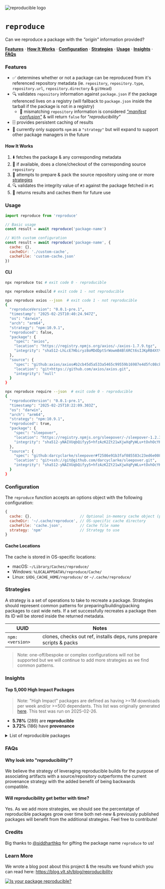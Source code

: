 <img src="https://github.com/user-attachments/assets/e31faec6-a3b7-48d1-92a3-f88f0a5521f8" alt="reproducible logo" />

# `reproduce`

Can we reproduce a package with the _"origin"_ information provided?

**[Features](#features)**
·
**[How It Works](#how-it-works)**
·
**[Configuration](#configuration)**
·
**[Strategies](#strategies)**
·
**[Usage](#usage)**
·
**[Insights](#insights)**
·
**[FAQs](#faqs)**

### Features

- ✅ determines whether or not a package can be reproduced from it's referenced repository metadata (ie. `repository`, `repository.type`, `repository.url`, `repository.directory` & `gitHead`)
- 🔍 validates `repository` information against `package.json` if the package referenced lives on a registry (will fallback to `package.json` inside the tarball if the package is not in a registry)
  - 🔀 mismatching `repository` information is considered [_"manifest confusion"_](https://blog.vlt.sh/blog/the-massive-hole-in-the-npm-ecosystem) & will return `false` for _"reproducibility"_
- 🗄️ provides persistent caching of results
- 🔄 currently only supports `npm` as a `"strategy"` but will expand to support other package managers in the future

#### How It Works

1. ⬇️ fetches the package & any corresponding metadata
2. 📂 if available, does a clone/checkout of the corresponding source `repository`
3. 🔄 attempts to prepare & pack the source repository using one or more [strategies](#strategies)
4. 🔍 validates the integrity value of `#3` against the package fetched in `#1`
5. 📄 returns results and caches them for future use

### Usage

```js
import reproduce from 'reproduce'

// Basic usage
const result = await reproduce('package-name')

// With custom configuration
const result = await reproduce('package-name', {
  cache: {},
  cacheDir: './custom-cache',
  cacheFile: 'custom-cache.json'
})
```


#### CLI

```bash
npx reproduce tsc # exit code 0 - reproducible
```

```bash
npx reproduce esbuild # exit code 1 - not reproducible
```

```bash
npx reproduce axios --json  # exit code 1 - not reproducible
{
  "reproduceVersion": "0.0.1-pre.1",
  "timestamp": "2025-02-25T10:40:24.947Z",
  "os": "darwin",
  "arch": "arm64",
  "strategy": "npm:10.9.1",
  "reproduced": false,
  "package": {
    "spec": "axios",
    "location": "https://registry.npmjs.org/axios/-/axios-1.7.9.tgz",
    "integrity": "sha512-LhLcE7Hbiryz8oMDdDptSrWowmB4Bl6RCt6sIJKpRB4XtVf0iEgewX3au/pJqm+Py1kCASkb/FFKjxQaLtxJvw=="
  },
  "source": {
    "spec": "github:axios/axios#b2cb45d5a533a5465c99559b16987e4d5fc08cbc",
    "location": "git+https://github.com/axios/axios.git",
    "integrity": "null"
  }
}
```

```bash
npx reproduce require --json  # exit code 0 - reproducible
{
  "reproduceVersion": "0.0.1-pre.1",
  "timestamp": "2025-02-25T10:22:09.303Z",
  "os": "darwin",
  "arch": "arm64",
  "strategy": "npm:10.9.1",
  "reproduced": true,
  "package": {
    "spec": "sleepover",
    "location": "https://registry.npmjs.org/sleepover/-/sleepover-1.2.3.tgz",
    "integrity": "sha512-yNAIVUqbQifyy5+hfzAzK2Zt21wXjwXqPyWLu+tOvhOcYKG2ffUiSoBXwt/yo4KJ51IcJfUS0Uq0ktOoMWy9Yw=="
  },
  "source": {
    "spec": "github:darcyclarke/sleepover#f2586e91b3faf085583c23ed6e00819916e85c28",
    "location": "git+ssh://git@github.com/darcyclarke/sleepover.git",
    "integrity": "sha512-yNAIVUqbQifyy5+hfzAzK2Zt21wXjwXqPyWLu+tOvhOcYKG2ffUiSoBXwt/yo4KJ51IcJfUS0Uq0ktOoMWy9Yw=="
  }
}
```

### Configuration

The `reproduce` function accepts an options object with the following configuration:

```js
{
  cache: {},                      // Optional in-memory cache object (persisted to disk if provided)
  cacheDir: '~/.cache/reproduce', // OS-specific cache directory
  cacheFile: 'cache.json',        // Cache file name
  strategy: 'npm'                 // Strategy to use
}
```

#### Cache Locations

The cache is stored in OS-specific locations:
- macOS: `~/Library/Caches/reproduce/`
- Windows: `%LOCALAPPDATA%/reproduce/Cache/`
- Linux: `$XDG_CACHE_HOME/reproduce/` or `~/.cache/reproduce/`

### Strategies

A strategy is a set of operations to take to recreate a package. Strategies should represent common patterns for preparing/building/packing packages to cast wide nets. If a set successfully recreates a package then its ID will be stored inside the returned metadata.

| UUID |  Notes |
| --- | --- |
| `npm:<version>` | clones, checks out ref, installs deps, runs prepare scripts & packs |

> Note: one-off/bespoke or complex configurations will not be supported but we will continue to add more strategies as we find common patterns.

### Insights

#### Top 5,000 High Impact Packages

> Note: "High Impact" packages are defined as having >=1M downloads per week and/or >=500 dependants. This list was originally generated [here](http://github.com/nodejs/package-maintenance/issues/569#issuecomment-1739532894). This test was run on 2025-02-26.

- **5.78%** (289) are **reproducible**
- **3.72%** (186) have **provenance**

<details>
<summary>List of reproducible packages</summary>
<pre>
semver
tslib
lru-cache
readable-stream
ansi-regex
commander
minimatch
yallist
glob
string-width
fs-extra
emoji-regex
which
execa
ws
minipass
cross-spawn
micromatch
whatwg-url
tr46
mime
path-type
loader-utils
write-file-atomic
callsites
ini
binary-extensions
is-binary-path
pump
read-pkg
normalize-package-data
open
json-parse-even-better-errors
cli-cursor
yocto-queue
restore-cursor
terser
fastq
sax
ip
log-symbols
reusify
ssri
nopt
normalize-url
@eslint/eslintrc
@humanwhocodes/config-array
mdn-data
mute-stream
import-local
gauge
spdx-license-ids
test-exclude
regjsparser
spdx-exceptions
is-unicode-supported
is-ci
url
source-map-js
regenerate-unicode-properties
minizlib
unicode-match-property-value-ecmascript
data-urls
html-encoding-sniffer
whatwg-mimetype
cli-spinners
xml-name-validator
abbrev
type
unicode-canonical-property-names-ecmascript
unique-slug
unique-filename
w3c-xmlserializer
dot-prop
camelcase-keys
@sindresorhus/is
foreground-child
@npmcli/fs
stream-shift
log-update
make-fetch-happen
boxen
del
tar-fs
@hapi/hoek
p-retry
has-ansi
minipass-fetch
cli-boxes
agentkeepalive
sort-keys
safe-stable-stringify
node-gyp-build
npm-normalize-package-bin
builtins
aws-sdk
elliptic
npm-package-arg
validate-npm-package-name
es5-ext
es6-symbol
strnum
path-scurry
registry-auth-token
crypto-browserify
d
html-tags
moment-timezone
npm-bundled
ignore-walk
npm-packlist
devtools-protocol
get-port
package-json
p-defer
p-event
latest-version
default-browser-id
npm-registry-fetch
compress-commons
zip-stream
lcid
filter-obj
npm-pick-manifest
pacote
read
require-in-the-middle
npm-install-checks
throttleit
@npmcli/run-script
touch
read-package-json-fast
@npmcli/promise-spawn
@npmcli/node-gyp
@npmcli/git
prebuild-install
store2
@npmcli/installed-package-contents
proc-log
postgres-interval
xregexp
webpack-hot-middleware
is-what
copy-anything
set-cookie-parser
p-filter
fast-redact
known-css-properties
remark-slug
is-builtin-module
remark-external-links
is-text-path
text-extensions
memoizee
timers-ext
spawn-command
find-versions
debounce
xmlhttprequest-ssl
pino-abstract-transport
run-applescript
use-callback-ref
use-sidecar
estree-to-babel
default-browser
bundle-name
pretty-ms
postcss-normalize
cli-color
macos-release
windows-release
remark-footnotes
import-in-the-middle
read-cmd-shim
cpy
write-json-file
cron-parser
find-babel-config
lru-memoizer
unzipper
winston-daily-rotate-file
obliterator
csv-parser
mnemonist
set-immediate-shim
through2-filter
init-package-json
winston-logzio
@npmcli/package-json
promzard
s3-streamlogger
bin-links
@npmcli/map-workspaces
@npmcli/name-from-folder
walk-up-path
ast-module-types
union
why-is-node-running
@npmcli/metavuln-calculator
hot-shots
parse-conflict-json
oidc-token-hash
prom-client
marked-terminal
promise-call-limit
node-source-walk
libmime
logzio-nodejs
postcss-sorting
@zeit/schemas
ethereum-cryptography
parse-github-url
light-my-request
detective-stylus
n
comment-json
detective-typescript
@lezer/common
@lezer/lr
precinct
redux-mock-store
detective-postcss
twilio
log
tocbot
@hapi/podium
detective-es6
get-amd-module-type
detective-sass
detective-scss
detective-cjs
generate-object-property
sprintf-kit
highcharts
graphql-subscriptions
@tailwindcss/forms
jspdf
chance
eslint-plugin-react-native
</pre>
</details>

### FAQs

#### Why look into "reproducibility"?

We believe the strategy of leveraging reproducible builds for the purpose of associating artifacts with a source/repository outperforms the current provenance strategy with the added benefit of being backwards compatible.

#### Will reproducibility get better with time?

Yes. As we add more strategies, we should see the percentatge of reproducible packages grow over time both net-new & previously published packages will benefit from the additional strategies. Feel free to contribute!

### Credits

Big thanks to [@siddharthkp](https://github.com/siddharthkp) for gifting the package name `reproduce` to us!

### Learn More

We wrote a blog post about this project & the results we found which you can read here: https://blog.vlt.sh/blog/reproducibility

<a href="https://blog-git-darcyclarke-reproduce-vlt.vercel.app/blog/reproducibility"><img src="https://github.com/user-attachments/assets/65cb6e3f-8673-49ba-9e5c-94e80925690f" alt="Is your package reproducible?" /></a>
